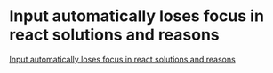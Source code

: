 # Input automatically loses focus in react solutions and reasons
[Input automatically loses focus in react solutions and reasons](https://aiwithcloud.com/2022/09/15/input_automatically_loses_focus_in_react_solutions_and_reasons/)